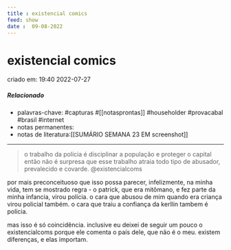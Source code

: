 ```yaml
---
title : existencial comics
feed: show
date :  09-08-2022
---
```

# existencial comics
criado em: 19:40 2022-07-27

##### Relacionado
- palavras-chave: #capturas #[[notasprontas]] #householder #provacabal #brasil #internet
- notas permanentes:
- notas de literatura:[[SUMÁRIO SEMANA 23 EM screenshot]]

---
>o trabalho da polícia é disciplinar a população e proteger o capital 
então não é surpresa que esse trabalho atraia todo tipo de abusador, prevalecido e  covarde.
@existencialcoms

por mais preconceituoso que isso possa parecer, infelizmente, na minha vida, tem se mostrado regra - o patrick, que era mitômano, e fez parte da minha infancia, virou polícia. 
o cara que abusou de mim quando era criança virou policial também. 
o cara que traiu a confiança da kerllin tambem é polícia. 

mas isso é só coincidência. inclusive eu deixei de seguir um pouco o existencialcoms porque ele comenta o país dele, que não é o meu. existem diferenças, e elas importam.
